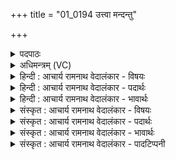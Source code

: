+++
title = "01_0194 उत्त्वा मन्दन्तु"

+++
<details><summary>पदपाठः</summary>

उ꣢त्। त्वा꣣। मन्दन्तु। सो꣡माः꣢꣯। कृ꣣णुष्व꣢। रा꣡धः꣢꣯। अ꣣द्रिवः। अ। द्रिवः। अ꣡व꣢꣯। ब्र꣣ह्मद्वि꣡षः꣢। ब्र꣣ह्म। द्वि꣡षः꣢꣯। ज꣣हिः। १९४।
</details>

<details><summary>अधिमन्त्रम् (VC)</summary>

- इन्द्रः
- प्रगाथः काण्वः
- गायत्री
- षड्जः
- ऐन्द्रं काण्डम्
</details>

<details><summary>हिन्दी : आचार्य रामनाथ वेदालंकार - विषयः</summary>

प्रथम मन्त्र में यह वर्णन है कि इन्द्र सोमरस से प्रसन्न होकर क्या करे।
</details>

<details><summary>हिन्दी : आचार्य रामनाथ वेदालंकार - पदार्थः</summary>

पदार्थान्वय -  प्रथम—परमात्मा के पक्ष में। हे इन्द्र परमात्मन् ! (सोमाः) हमारे द्वारा अभिषुत श्रद्धारस, ज्ञानरस और कर्मरस (त्वा) तुझे (उत् मन्दन्तु) अत्यधिक आनन्दित करें। हे (अद्रिवः) मेघों के स्वामिन् ! वर्षा करनेवाले ! तू हमारे लिए (राधः) अहिंसा, सत्य, अस्तेय, धारणा, ध्यान, समाधि, योगसिद्धि आदि आध्यात्मिक ऐश्वर्य (कृणुष्व) प्रदान कर। (ब्रह्मद्विषः) ब्रह्मविरोधी काम, क्रोध, नास्तिकता आदि मानसिक शत्रुओं को (अवजहि) मार गिरा ॥ द्वितीय—राजा के पक्ष में। हे इन्द्र राजन् ! (सोमाः) वीर-रस (त्वा) तुझे (उत् मन्दन्तु) उत्साहित करें। हे (अद्रिवः) वज्रधारी, विविध शस्त्रास्त्रों से सुसज्जित, धनुर्वेद में पारङ्गत राजन् ! तू प्रजाओं के लिए (राधः) सब प्रकार के धनधान्यादि (कृणुष्व) उत्पन्न कर, प्रदान कर। (ब्रह्मद्विषः) ईश्वरविरोधी, विद्या-विरोधी, सत्यविरोधी, धर्मविरोधी, न्यायविरोधी एवं प्रजाविरोधी डाकू, चोर आदियों को (अवजहि) विनष्ट कर ॥१॥ इस मन्त्र में श्लेषालङ्कार है ॥१॥
</details>

<details><summary>हिन्दी : आचार्य रामनाथ वेदालंकार - भावार्थः</summary>

भावार्थ -  उपासना किया हुआ परमेश्वर और वीर-रसों से उत्साहित राजा प्रजाओं के ऊपर भौतिक व आध्यात्मिक सम्पत्तियों की वर्षा करते हैं और ब्रह्मद्वेषी शत्रुओं को विनष्ट करते हैं। इसलिए सबको परमेश्वर की उपासना करना और राजा का सत्कार करना तथा उसे प्रोत्साहित करना उचित है ॥१॥
</details>

<details><summary>संस्कृत : आचार्य रामनाथ वेदालंकार - विषयः</summary>

अथेन्द्रः सोमरसैः प्रहृष्टः सन् किं कुर्यादित्याह।
</details>

<details><summary>संस्कृत : आचार्य रामनाथ वेदालंकार - पदार्थः</summary>

पदार्थान्वय -  प्रथमः—परमात्मपरः। हे इन्द्र परमात्मन् ! (सोमाः) अस्माभिरभिषुताः श्रद्धारसा ज्ञानरसाः कर्मरसाश्च (त्वा) त्वाम् (उत् मन्दन्तु२) उत्कृष्टतया आनन्दयन्तु। मदि स्तुतिमोदमदस्वप्नकान्तिगतिषु, अन्तर्णीतण्यर्थः। परस्मैपदं छान्दसम्। हे (अद्रिवः) मेघानां स्वामिन् वृष्टिकर्तः। अद्रिः इति मेघनाम। निघं० १।१०। ततो मतुप्। अद्रयो मेघा अस्य सन्तीति अद्रिवान्। छन्दसीरः। अ० ८।२।१५ इति मतुपो मकारस्य वत्वम्। सम्बुद्धौ मतुवसो रु सम्बद्धौ छन्दसि। अ० ८।३।१ इति नकारस्य रुः आदेशः। त्वमस्मभ्यम् (राधः) अहिंसासत्यास्तेयधारणाध्यानसमाधियोगसिद्ध्यादिकम् आध्यात्मिकम् ऐश्वर्यम्। राधस् इति धननाम। निघं० २।१०। (कृणुष्व) प्रदेहि, (ब्रह्मद्विषः) ब्रह्मविरोधिनः कामक्रोधनास्तिकत्वादीन् मानसान् रिपून् (अवजहि) अवपातय ॥ अथ द्वितीयः—राजपरः। हे इन्द्र राजन् ! (सोमाः) वीररसाः३ (त्वा) त्वाम् (उत् मन्दन्तु) उद्धर्षयन्तु उत्साहयन्तु। हे (अद्रिवः) वज्रवन्, विविधशस्त्रास्त्रसज्जित, धनुर्वेदपारंगत राजन् ! त्वं प्रजाभ्यः (राधः) सर्वविधं धनधान्यादिकम् (कृणुष्व) उत्पादय, प्रदेहि वा। (ब्रह्मद्विषः) ईश्वरविरोधिनो विद्याविरोधिनः सत्यविरोधिनो धर्मविरोधिनो न्यायविरोधिनः प्रजाविरोधिनश्च दस्युतस्करादीन् (अवजहि) विनाशय ॥१॥ अत्र श्लेषालङ्कारः ॥१॥
</details>

<details><summary>संस्कृत : आचार्य रामनाथ वेदालंकार - भावार्थः</summary>

भावार्थ -  उपासितः परमेश्वरो वीररसैरुत्साहितो राजा च प्रजानामुपरि भौतिकाध्यात्मिकसम्पदां वृष्टिं करोति, ब्रह्मद्विषः शत्रूंश्च दण्डयति हिनस्ति वा। अतः सर्वैः परमेश्वर उपासनीयो राजा च सत्करणीयः प्रोत्साहनीयश्च ॥१॥
</details>

<details><summary>संस्कृत : आचार्य रामनाथ वेदालंकार - पादटिप्पनी</summary>

टिप्पनी -   १. ऋ० ८।६४।१, अथ० २०।९३।१, साम० १३५४। २. मदी हर्षे, मद तृप्तौ इत्यस्य वेदं रूपम्। मदिश्चान्तर्णीतण्यर्थो द्रष्टव्यः। मदयन्तु हर्षयन्तु तर्पयन्तु वेत्यर्थः—इति वि०। उत् अधिकं मन्दन्तु मोदयन्तु—इति भ०। ३. (सोमम्) वीररसादिकम्—इति ऋ० १।४७।३ भाष्ये द०।
</details>